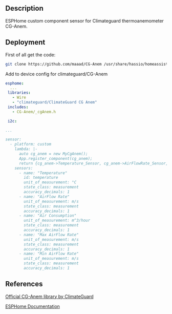 
## Description

ESPHome custom component sensor for Climateguard thermoanemometer CG-Anem.

## Deployment

First of all get the code:
```bash
git clone https://github.com/maaad/CG-Anem /usr/share/hassio/homeassistant/esphome/CG-Anem
```
Add to device config for climateguard/CG-Anem
```yaml
esphome:
  ...
 libraries:
   - Wire
   - "climateguard/ClimateGuard CG Anem"
 includes:
   - CG-Anem/_cgAnem.h

 i2c:

...

sensor:
  - platform: custom
    lambda: |-
      auto cg_anem = new MyCgAnem();
      App.register_component(cg_anem);
      return {cg_anem->Temperature_Sensor, cg_anem->AirFlowRate_Sensor, cg_anem->AirConsumption_Sensor, cg_anem->MaxAirFlowRate_Sensor, cg_anem->MinAirFlowRate_Sensor};
    sensors:
      - name: "Temperature"
        id: temperature
        unit_of_measurement: °C
        state_class: measurement
        accuracy_decimals: 1
      - name: "AirFlow Rate"
        unit_of_measurement: m/s
        state_class: measurement
        accuracy_decimals: 1
      - name: "Air Consumption"
        unit_of_measurement: m^3/hour
        state_class: measurement
        accuracy_decimals: 1
      - name: "Max AirFlow Rate"
        unit_of_measurement: m/s
        state_class: measurement
        accuracy_decimals: 1
      - name: "Min AirFlow Rate"
        unit_of_measurement: m/s
        state_class: measurement
        accuracy_decimals: 1
```

## References

[Official CG-Anem library by ClimateGuard](https://github.com/climateguard/CG-Anem)

[ESPHome Documentation](https://esphome.io/index.html)


